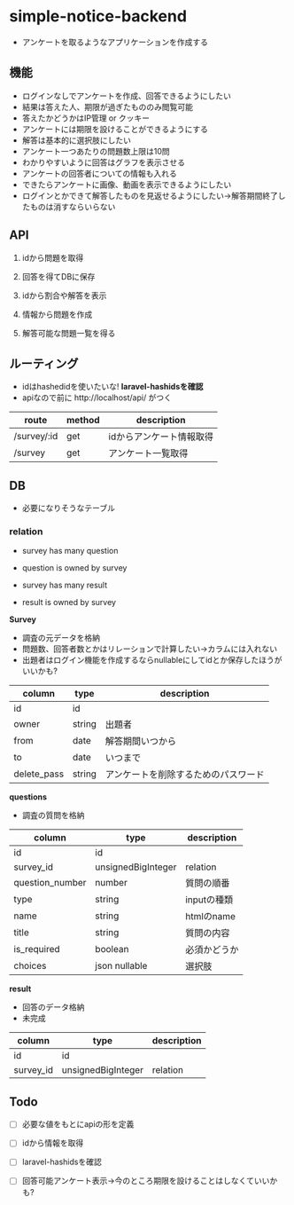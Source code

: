 # simple-notice-backend

* アンケートを取るようなアプリケーションを作成する



## 機能

* ログインなしでアンケートを作成、回答できるようにしたい
* 結果は答えた人、期限が過ぎたもののみ閲覧可能
* 答えたかどうかはIP管理 or クッキー
* アンケートには期限を設けることができるようにする
* 解答は基本的に選択肢にしたい
* アンケート一つあたりの問題数上限は10問
* わかりやすいように回答はグラフを表示させる
* アンケートの回答者についての情報も入れる
* できたらアンケートに画像、動画を表示できるようにしたい
* ログインとかできて解答したものを見返せるようにしたい→解答期間終了したものは消すならいらない



## API

1.  idから問題を取得
2.  回答を得てDBに保存

3. idから割合や解答を表示
4. 情報から問題を作成
5. 解答可能な問題一覧を得る



## ルーティング

* idはhashedidを使いたいな! **laravel-hashidsを確認**
* apiなので前に http://localhost/api/ がつく

| route       | method | description              |
| ----------- | ------ | ------------------------ |
| /survey/:id | get    | idからアンケート情報取得 |
| /survey     | get    | アンケート一覧取得       |



## DB

* 必要になりそうなテーブル

### relation

* survey has many question
* question is owned by survey



* survey has many result
* result is owned by survey

**Survey**

* 調査の元データを格納
* 問題数、回答者数とかはリレーションで計算したい→カラムには入れない
* 出題者はログイン機能を作成するならnullableにしてidとか保存したほうがいいかも?

| column      | type   | description                          |
| ----------- | ------ | ------------------------------------ |
| id          | id     |                                      |
| owner       | string | 出題者                               |
| from        | date   | 解答期間いつから                     |
| to          | date   | いつまで                             |
| delete_pass | string | アンケートを削除するためのパスワード |

**questions**

* 調査の質問を格納

| column          | type               | description  |
| --------------- | ------------------ | ------------ |
| id              | id                 |              |
| survey_id       | unsignedBigInteger | relation     |
| question_number | number             | 質問の順番   |
| type            | string             | inputの種類  |
| name            | string             | htmlのname   |
| title           | string             | 質問の内容   |
| is_required     | boolean            | 必須かどうか |
| choices         | json nullable      | 選択肢       |

**result**

* 回答のデータ格納
* 未完成

| column    | type               | description |
| --------- | ------------------ | ----------- |
| id        | id                 |             |
| survey_id | unsignedBigInteger | relation    |






## Todo

* [ ] 必要な値をもとにapiの形を定義
* [ ] idから情報を取得
* [ ] laravel-hashidsを確認
* [ ] 回答可能アンケート表示→今のところ期限を設けることはしなくていいかも?

